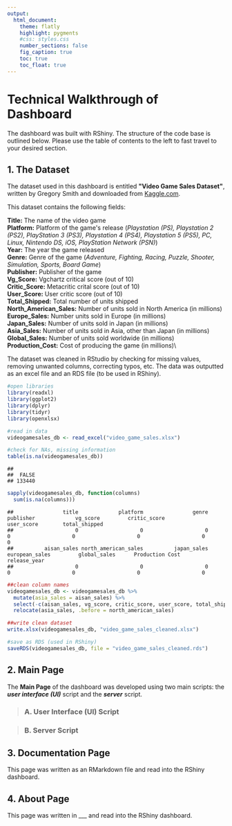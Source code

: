 ```yaml
---
output:
  html_document:
    theme: flatly
    highlight: pygments
    #css: styles.css
    number_sections: false
    fig_caption: true
    toc: true
    toc_float: true
---
```


# Technical Walkthrough of Dashboard

The dashboard was built with RShiny. The structure of the code base is outlined below. Please use the table of contents to the left to fast travel to your desired section. 

## 1. The Dataset

The dataset used in this dashboard is entitled **"Video Game Sales Dataset"**, written by Gregory Smith and downloaded from [Kaggle.com](https://www.kaggle.com/datasets/mathurtanvi/video-game-sales-dataset).

This dataset contains the following fields:

**Title:** The name of the video game\
**Platform:** Platform of the game's release (*Playstation (PS), Playstation 2 (PS2), PlayStation 3 (PS3), Playstation 4 (PS4), Playstation 5 (PS5), PC, Linux, Nintendo DS, iOS, PlayStation Network (PSN)*)\
**Year:** The year the game released\
**Genre:** Genre of the game (*Adventure, Fighting, Racing, Puzzle, Shooter, Simulation, Sports, Board Game*)\
**Publisher:** Publisher of the game\
**Vg_Score:** Vgchartz critical score (out of 10)\
**Critic_Score:** Metacritic crital score (out of 10)\
**User_Score:** User critic score (out of 10)\
**Total_Shipped:** Total number of units shipped\
**North_American_Sales:** Number of units sold in North America (in millions)\
**Europe_Sales:** Number units sold in Europe (in millions)\
**Japan_Sales:** Number of units sold in Japan (in millions)\
**Asia_Sales:** Number of units sold in Asia, other than Japan (in millions)\
**Global_Sales:** Number of units sold worldwide (in millions)\
**Production_Cost:** Cost of producing the game (in millions)\

The dataset was cleaned in RStudio by checking for missing values, removing unwanted columns, correcting typos, etc. The data was outputted as an excel file and an RDS file (to be used in RShiny).


```r
#open libraries
library(readxl)
library(ggplot2)
library(dplyr)
library(tidyr)
library(openxlsx)

#read in data
videogamesales_db <- read_excel("video_game_sales.xlsx")

#check for NAs, missing information
table(is.na(videogamesales_db))
```

```
## 
##  FALSE 
## 133440
```

```r
sapply(videogamesales_db, function(columns)
  sum(is.na(columns)))
```

```
##                title             platform                genre            publisher             vg_score         critic_score           user_score        total_shipped 
##                    0                    0                    0                    0                    0                    0                    0                    0 
##          aisan_sales north_american_sales          japan_sales       european_sales         global_sales      Production Cost         release_year 
##                    0                    0                    0                    0                    0                    0                    0
```

```r
##clean column names
videogamesales_db <- videogamesales_db %>%
  mutate(asia_sales = aisan_sales) %>%
  select(-c(aisan_sales, vg_score, critic_score, user_score, total_shipped)) %>%
  relocate(asia_sales, .before = north_american_sales) 

##write clean dataset
write.xlsx(videogamesales_db, "video_game_sales_cleaned.xlsx")

#save as RDS (used in RShiny)
saveRDS(videogamesales_db, file = "video_game_sales_cleaned.rds")
```


## 2. Main Page

The **Main Page** of the dashboard was developed using two main scripts: the ***user interface (UI)*** script and the ***server*** script. 

> ### A. User Interface (UI) Script

> ### B. Server Script

## 3. Documentation Page

This page was written as an RMarkdown file and read into the RShiny dashboard.

## 4. About Page

This page was written in ___ and read into the RShiny dashboard.


